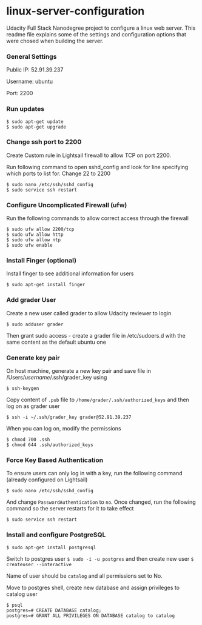 # linux-server-configuration
Udacity Full Stack Nanodegree project to configure a linux web server. This readme file explains some of the settings and configuration options that were chosed when building the server.

### General Settings
Public IP: 52.91.39.237

Username: ubuntu

Port: 2200

### Run updates

```
$ sudo apt-get update
$ sudo apt-get upgrade
```
### Change ssh port to 2200
Create Custom rule in Lightsail firewall to allow TCP on port 2200.

Run following command to open sshd_config and look for line specifying which ports to list for. Change 22 to 2200
```
$ sudo nano /etc/ssh/sshd_config
$ sudo service ssh restart
```
### Configure Uncomplicated Firewall (ufw)
Run the following commands to allow correct access through the firewall
```
$ sudo ufw allow 2200/tcp
$ sudo ufw allow http
$ sudo ufw allow ntp
$ sudo ufw enable
```
### Install Finger (optional)
Install finger to see additional information for users
```
$ sudo apt-get install finger
```
### Add grader User
Create a new user called grader to allow Udacity reviewer to login
```
$ sudo adduser grader
```
Then grant sudo access  - create a grader file in /etc/sudoers.d with the same content as the default ubuntu one

### Generate key pair
On host machine, generate a new key pair and save file in /Users/*username*/.ssh/grader_key using
```
$ ssh-keygen
```
Copy content of ```.pub``` file to ```/home/grader/.ssh/authorized_keys``` and then log on as grader user
```
$ ssh -i ~/.ssh/grader_key grader@52.91.39.237
```
When you can log on, modify the permissions 
```
$ chmod 700 .ssh
$ chmod 644 .ssh/authorized_keys
```
### Force Key Based Authentication
To ensure users can only log in with a key, run the following command (already configured on Lightsail)
```
$ sudo nano /etc/ssh/sshd_config
```
And change ```PasswordAuthentication``` to ```no```. Once changed, run the following command so the server restarts for it to take effect
```
$ sudo service ssh restart
```
### Install and configure PostgreSQL
```
$ sudo apt-get install postgresql

```
Switch to postgres user ``` $ sudo -i -u postgres ``` and then create new user ``` $ createuser --interactive ```

Name of user should be ```catalog``` and all permissions set to No.

Move to postgres shell, create new database and assign privileges to catalog user
``` 
$ psql
postgres=# CREATE DATABASE catalog;
postgres=# GRANT ALL PRIVILEGES ON DATABASE catalog to catalog
```

